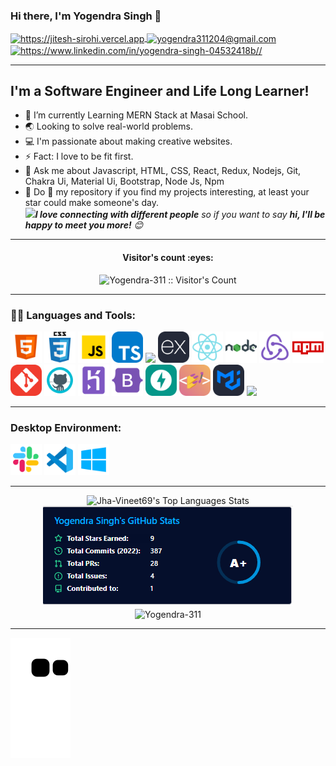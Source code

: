 ### Hi there, I'm Yogendra Singh 👋  

<a href="https://boisterous-melomakarona-b3440e.netlify.app/">
  <img align="center" src="https://img.shields.io/badge/Portfolio-18A303?style=for-the-badge&logo=ionic&logoColor=white" alt="https://jitesh-sirohi.vercel.app" />
</a>
<a title="yogendra311204@gmail.com" href="mailto:yogendra311204@gmail.com">
  <img align="center" src="https://img.shields.io/badge/Gmail-D14836?style=for-the-badge&logo=gmail&logoColor=white" alt="yogendra311204@gmail.com" />
</a>
<a href="https://www.linkedin.com/in/yogendra-singh-04532418b/">
  <img align="center" src="https://img.shields.io/badge/LinkedIn-0077B5?style=for-the-badge&logo=linkedin&logoColor=white" alt="https://www.linkedin.com/in/yogendra-singh-04532418b//" />
</a>

---

## I'm a Software Engineer and Life Long Learner!
- 🌱 I’m currently Learning MERN Stack at Masai School.
- 🌏 Looking to solve real-world problems.
- 💻 I'm passionate about making creative websites.
- ⚡ Fact: I love to be fit first.
- 💬 Ask me about Javascript, HTML, CSS, React, Redux, Nodejs, Git, Chakra Ui, Material Ui, Bootstrap, Node Js, Npm
- 🙏 Do 🌟 my repository if you find my projects interesting, at least your star could make someone's day.<br/>
<img src="https://media.giphy.com/media/LnQjpWaON8nhr21vNW/giphy.gif" width="40"><em><b>I love connecting with different people</b> so if you want to say <b>hi, I'll be happy to meet you more!</b> :blush:</em>

---


<h4 align="center">Visitor's count :eyes:</h4>

<p align="center"><img src="https://profile-counter.glitch.me/{jitesh-95}/count.svg" alt="Yogendra-311 :: Visitor's Count" /></p>

---

### 👨‍💻 Languages and Tools:
<code><img height="50" src="https://raw.githubusercontent.com/sachinverma53121/sachinverma53121/master/icons/html5.png"></code>
<code><img height="50" src="https://raw.githubusercontent.com/devicons/devicon/master/icons/css3/css3-original-wordmark.svg"></code>
<code><img height="50" src="https://raw.githubusercontent.com/sachinverma53121/sachinverma53121/master/icons/js.png"></code>
<code><img height="50" src="https://github.com/tandpfun/skill-icons/raw/main/icons/TypeScript.svg"></code>
<code><img height="50" src="https://github.com/mongodb-js/leaf/blob/master/dist/mongodb-leaf_32x32@2x.png?raw=true"></code>
<code><img height="50" src="https://github.com/tandpfun/skill-icons/raw/main/icons/ExpressJS-Dark.svg"></code>
<code><img height="50" src="https://raw.githubusercontent.com/sachinverma53121/sachinverma53121/master/icons/react.png"></code>
<code><img height="50" src="https://raw.githubusercontent.com/sachinverma53121/sachinverma53121/master/icons/node.png"></code>
<code><img height="50" src="https://raw.githubusercontent.com/sachinverma53121/sachinverma53121/master/icons/redux.png"></code>
<code><img height="50" src="https://raw.githubusercontent.com/sachinverma53121/sachinverma53121/master/icons/npm.png"></code>
<code><img height="50" src="https://github.com/tandpfun/skill-icons/raw/main/icons/Git.svg"></code>
<code><img height="50" src="https://raw.githubusercontent.com/sachinverma53121/sachinverma53121/master/icons/github.png"></code>
<code><img height="50" src="https://raw.githubusercontent.com/sachinverma53121/sachinverma53121/master/icons/heroku.png"></code>
<code><img height="50" src="https://raw.githubusercontent.com/devicons/devicon/master/icons/bootstrap/bootstrap-plain.svg"></code>
<code><img height="50" src="https://github.com/tandpfun/skill-icons/raw/main/icons/FastAPI.svg"></code>
<code><img height="50" src="https://github.com/tandpfun/skill-icons/raw/main/icons/StyledComponents.svg"></code>
<code><img height="50" src="https://github.com/tandpfun/skill-icons/raw/main/icons/MaterialUI-Dark.svg"></code>
<code><img height="50" src="https://www.vectorlogo.zone/logos/rapidapi/rapidapi-icon.svg"></code>
<br>

---

### Desktop Environment:
<code><img height="50" src="https://raw.githubusercontent.com/sachinverma53121/sachinverma53121/master/icons/slack.png"></code>
<code><img height="50" src="https://raw.githubusercontent.com/sachinverma53121/sachinverma53121/master/icons/vsc.png"></code>
<code><img height="50" src="https://raw.githubusercontent.com/sachinverma53121/sachinverma53121/master/icons/win10.png"></code>

---


<p display="flex" align="center">
<img alt="Jha-Vineet69's Top Languages Stats"  src="https://github-readme-stats.vercel.app/api/top-langs/?username=jitesh-95&hide=smalltalk&theme=algolia&layout=compact" width="400" />



  <a href="https://github.com/yogendraft21?tab=repositories">
    <img width="400" height="auto"  alt="Yogendra's github stats" 
         src="./stats.PNG" />
  </a>
  
  <img align="center" src="https://github-readme-streak-stats.herokuapp.com/?user=jitesh-95&hide=smalltalk&theme=algolia&layout=compact" alt="Yogendra-311" />
</p>

---

![Snake animation](https://github.com/rafaballerini/rafaballerini/blob/output/github-contribution-grid-snake.svg) <br/>
